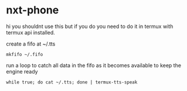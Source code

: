 # nxt-phone
hi you shouldnt use this but if you do you need to do it in termux with termux api installed.

create a fifo at ~/.tts
```
mkfifo ~/.fifo
```
run a loop to catch all data in the fifo as it becomes available to keep the engine ready
```
while true; do cat ~/.tts; done | termux-tts-speak
```
